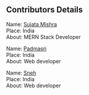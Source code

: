 ## Contributors Details

Name: [Sujata Mishra](https://github.com/sujata13) <br/>
Place: India <br/>
About: MERN Stack Developer <br/>

Name: [Padmasri](https://github.com/sujata13) <br/>
Place: India <br/>
About: Web developer <br/>


Name: [Sneh](https://github.com/JoshiSneh) <br/>
Place: India <br/>
About: Web developer <br/>
